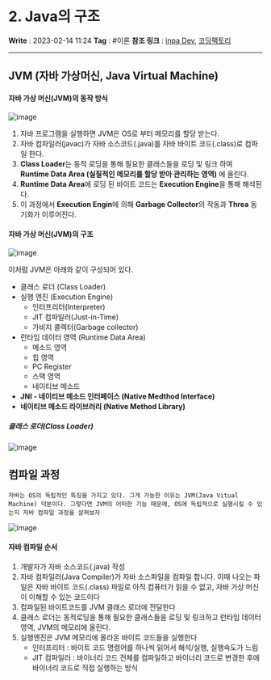 # 2. Java의 구조
**Write** : 2023-02-14 11:24
**Tag** : #이론
**참조 링크** : [inpa Dev](<https://inpa.tistory.com/entry/JAVA-%E2%98%95-JVM-%EB%82%B4%EB%B6%80-%EA%B5%AC%EC%A1%B0-%EB%A9%94%EB%AA%A8%EB%A6%AC-%EC%98%81%EC%97%AD-%EC%8B%AC%ED%99%94%ED%8E%B8#%ED%81%B4%EB%9E%98%EC%8A%A4_%EB%A1%9C%EB%8D%94_(Class_Loader)>), [코딩팩토리](https://coding-factory.tistory.com/828)
***
## JVM (자바 가상머신, Java Virtual Machine)

#### 자바 가상 머신(JVM)의 동작 방식
![image](https://user-images.githubusercontent.com/56426044/218994284-7d3de440-5cfa-46bc-a0ba-7e97442265d7.png)

1. 자바 프로그램을 실행하면 JVM은 OS로 부터 메모리를 할당 받는다.
2. 자바 컴파일러(javac)가 자바 소스코드(.java)를 자바 바이트 코드(.class)로 컴파일 한다.
3. **Class Loader**는 동적 로딩을 통해 필요한 클래스들을 로딩 및 링크 하여 **Runtime Data Area (실질적인 메모리를 할당 받아 관리하는 영역)** 에 올린다.
4. **Runtime Data Area**에 로딩 된 바이트 코드는 **Execution Engine**을 통해 해석된다.
5. 이 과정에서 **Execution Engin**에 의해 **Garbage Collector**의 작동과 **Threa** 동기화가 이루어진다.  

#### 자바 가상 머신(JVM)의 구조
![image](https://user-images.githubusercontent.com/56426044/219025735-72d23610-8854-4ced-ad64-63b7b310e9db.png)

이처럼 JVM은 아래와 같이 구성되어 있다.
- 클래스 로더 (Class Loader)
- 실행 엔진 (Execution Engine)
	- 인터프리터(Interpreter)
	-   JIT 컴파일러(Just-in-Time)
	-   가비지 콜렉터(Garbage collector)
-   런타임 데이터 영역 (Runtime Data Area)
    -   메소드 영역
    -   힙 영역
    -   PC Register
    -   스택 영역
    -   네이티브 메소드
-   **JNI - 네이티브 메소드 인터페이스 (Native Medthod Interface)**
-   **네이티브 메소드 라이브러리 (Native Method Library)**

##### 클래스 로더(Class Loader)
![image](https://user-images.githubusercontent.com/56426044/219026206-0a7a5cbb-3853-4f87-b6df-57162f7476d6.png)




## 컴파일 과정
```ad-quote
자바는 OS의 독립적인 특징을 가지고 있다. 그게 가능한 이유는 JVM(Java Vitual Machine) 덕분이다. 그렇다면 JVM의 어떠한 기능 때문에, OS에 독립적으로 실행시킬 수 있는지 자바 컴파일 과정을 살펴보자
```

![image](https://user-images.githubusercontent.com/56426044/218621266-adef1914-65be-498e-905d-1a75b5266c86.png)
#### 자바 컴파일 순서
1. 개발자가 자바 소스코드(.java) 작성
2. 자바 컴파일러(Java Compiler)가 자바 소스파일을 컴파일 합니다. 이때 나오는 파일은 자바 바이트 코드(.class) 파일로 아직 컴퓨터가 읽을 수 없고, 자바 가상 머신이 이해할 수 있는 코드이다
3. 컴파일된 바이트코드를 JVM 클래스 로더에 전달한다
4. 클래스 로더는 동적로딩을 통해 필요한 클래스들을 로딩 및 링크하고 런타임 데이터 영역, JVM의 메모리에 올린다.
5. 실행엔진은 JVM 메모리에 올라온 바이트 코드들을 실행한다
	- 인터프리터 : 바이트 코드 명령어를 하나씩 읽어서 해석/실행, 실행속도가 느림
	- JIT 컴파일러 : 바이너리 코드 전체를 컴파일하고 바이너리 코드로 변경한 후에 바이너리 코드로 직접 실행하는 방식

